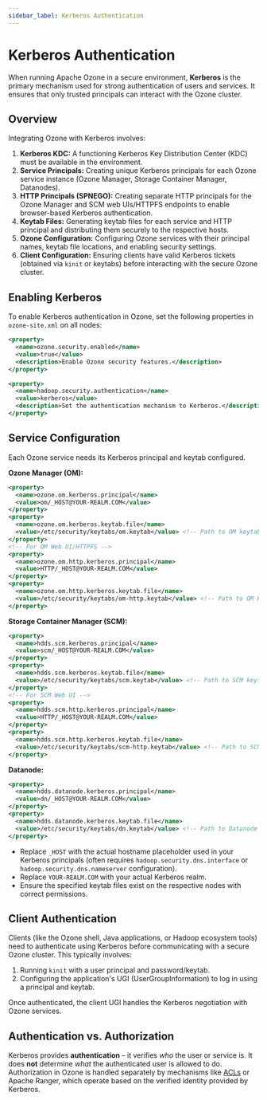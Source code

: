 ```yaml
---
sidebar_label: Kerberos Authentication
---
```


# Kerberos Authentication

When running Apache Ozone in a secure environment, **Kerberos** is the primary mechanism used for strong authentication of users and services. It ensures that only trusted principals can interact with the Ozone cluster.

## Overview

Integrating Ozone with Kerberos involves:

1.  **Kerberos KDC:** A functioning Kerberos Key Distribution Center (KDC) must be available in the environment.
2.  **Service Principals:** Creating unique Kerberos principals for each Ozone service instance (Ozone Manager, Storage Container Manager, Datanodes).
3.  **HTTP Principals (SPNEGO):** Creating separate HTTP principals for the Ozone Manager and SCM web UIs/HTTPFS endpoints to enable browser-based Kerberos authentication.
4.  **Keytab Files:** Generating keytab files for each service and HTTP principal and distributing them securely to the respective hosts.
5.  **Ozone Configuration:** Configuring Ozone services with their principal names, keytab file locations, and enabling security settings.
6.  **Client Configuration:** Ensuring clients have valid Kerberos tickets (obtained via `kinit` or keytabs) before interacting with the secure Ozone cluster.

## Enabling Kerberos

To enable Kerberos authentication in Ozone, set the following properties in `ozone-site.xml` on all nodes:

```xml
<property>
  <name>ozone.security.enabled</name>
  <value>true</value>
  <description>Enable Ozone security features.</description>
</property>

<property>
  <name>hadoop.security.authentication</name>
  <value>kerberos</value>
  <description>Set the authentication mechanism to Kerberos.</description>
</property>
```

## Service Configuration

Each Ozone service needs its Kerberos principal and keytab configured.

**Ozone Manager (OM):**

```xml
<property>
  <name>ozone.om.kerberos.principal</name>
  <value>om/_HOST@YOUR-REALM.COM</value>
</property>
<property>
  <name>ozone.om.kerberos.keytab.file</name>
  <value>/etc/security/keytabs/om.keytab</value> <!-- Path to OM keytab -->
</property>
<!-- For OM Web UI/HTTPFS -->
<property>
  <name>ozone.om.http.kerberos.principal</name>
  <value>HTTP/_HOST@YOUR-REALM.COM</value>
</property>
<property>
  <name>ozone.om.http.kerberos.keytab.file</name>
  <value>/etc/security/keytabs/om-http.keytab</value> <!-- Path to OM HTTP keytab -->
</property>
```

**Storage Container Manager (SCM):**

```xml
<property>
  <name>hdds.scm.kerberos.principal</name>
  <value>scm/_HOST@YOUR-REALM.COM</value>
</property>
<property>
  <name>hdds.scm.kerberos.keytab.file</name>
  <value>/etc/security/keytabs/scm.keytab</value> <!-- Path to SCM keytab -->
</property>
<!-- For SCM Web UI -->
<property>
  <name>hdds.scm.http.kerberos.principal</name>
  <value>HTTP/_HOST@YOUR-REALM.COM</value>
</property>
<property>
  <name>hdds.scm.http.kerberos.keytab.file</name>
  <value>/etc/security/keytabs/scm-http.keytab</value> <!-- Path to SCM HTTP keytab -->
</property>
```

**Datanode:**

```xml
<property>
  <name>hdds.datanode.kerberos.principal</name>
  <value>dn/_HOST@YOUR-REALM.COM</value>
</property>
<property>
  <name>hdds.datanode.kerberos.keytab.file</name>
  <value>/etc/security/keytabs/dn.keytab</value> <!-- Path to Datanode keytab -->
</property>
```

*   Replace `_HOST` with the actual hostname placeholder used in your Kerberos principals (often requires `hadoop.security.dns.interface` or `hadoop.security.dns.nameserver` configuration).
*   Replace `YOUR-REALM.COM` with your actual Kerberos realm.
*   Ensure the specified keytab files exist on the respective nodes with correct permissions.

## Client Authentication

Clients (like the Ozone shell, Java applications, or Hadoop ecosystem tools) need to authenticate using Kerberos before communicating with a secure Ozone cluster. This typically involves:

1.  Running `kinit` with a user principal and password/keytab.
2.  Configuring the application's UGI (UserGroupInformation) to log in using a principal and keytab.

Once authenticated, the client UGI handles the Kerberos negotiation with Ozone services.

## Authentication vs. Authorization

Kerberos provides **authentication** – it verifies *who* the user or service is. It does **not** determine *what* the authenticated user is allowed to do. Authorization in Ozone is handled separately by mechanisms like [ACLs](./02-acls/01-native-acls.md) or Apache Ranger, which operate based on the verified identity provided by Kerberos.
